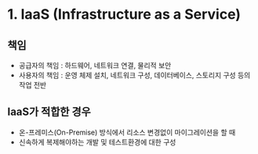 # 1. IaaS (Infrastructure as a Service)
## 책임
- 공급자의 책임 : 하드웨어, 네트워크 연결, 물리적 보안
- 사용자의 책임 : 운영 체제 설치, 네트워크 구성, 데이터베이스, 스토리지 구성 등의 작업 전반
## IaaS가 적합한 경우
- 온-프레미스(On-Premise) 방식에서 리소스 변경없이 마이그레이션을 할 때 
- 신속하게 복제해야하는 개발 및 테스트환경에 대한 구성



